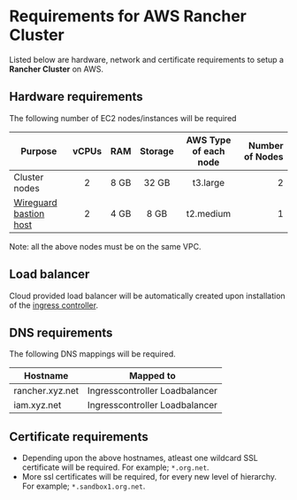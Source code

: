 # Requirements for AWS Rancher Cluster
Listed below are hardware, network and certificate requirements to setup a **Rancher Cluster** on AWS.

## Hardware requirements
The following number of EC2 nodes/instances will be required

|Purpose|vCPUs|RAM|Storage| AWS Type of each node | Number of Nodes|
|---|:---:|:---:|:---:|:---:|---:|
|Cluster nodes | 2 | 8 GB | 32 GB | t3.large |2|
|[Wireguard bastion host](../../docs/wireguard-bastion.md)| 2 | 4 GB | 8 GB | t2.medium |1|

Note: all the above nodes must be on the same VPC.

## Load balancer
Cloud provided load balancer will be automatically created upon installation of the [ingress controller](README.md#ingress-controller).

## DNS requirements
The following DNS mappings will be required.

| Hostname | Mapped to |
|---|---|
| rancher.xyz.net | Ingresscontroller Loadbalancer |
| iam.xyz.net | Ingresscontroller Loadbalancer |

## Certificate requirements
* Depending upon the above hostnames, atleast one wildcard SSL certificate will be required. For example; `*.org.net`.
* More ssl certificates will be required, for every new level of hierarchy. For example; `*.sandbox1.org.net`.
